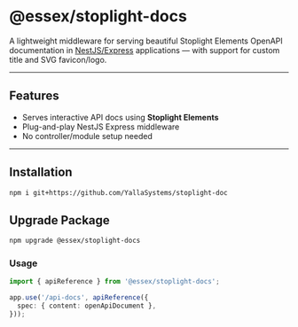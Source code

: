 # @essex/stoplight-docs

A lightweight middleware for serving beautiful Stoplight Elements OpenAPI documentation in [NestJS/Express](https://nestjs.com/) applications — with support for custom title and SVG favicon/logo.

---

## Features

- Serves interactive API docs using **Stoplight Elements**
- Plug-and-play NestJS Express middleware
- No controller/module setup needed

---

## Installation

```bash
npm i git+https://github.com/YallaSystems/stoplight-doc
```

## Upgrade Package

```bash
npm upgrade @essex/stoplight-docs
```

### Usage
```typescript
import { apiReference } from '@essex/stoplight-docs';

app.use('/api-docs', apiReference({
  spec: { content: openApiDocument },
}));
```